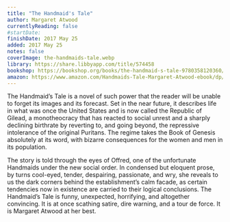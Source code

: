 ```yaml
---
title: "The Handmaid's Tale"
author: Margaret Atwood
currentlyReading: false
#startDate:
finishDate: 2017 May 25
added: 2017 May 25
notes: false
coverImage: the-handmaids-tale.webp
library: https://share.libbyapp.com/title/574458
bookshop: https://bookshop.org/books/the-handmaid-s-tale-9780358120360/9780385490818
amazon: https://www.amazon.com/Handmaids-Tale-Margaret-Atwood-ebook/dp/B003JFJHTS
---
```


The Handmaid’s Tale is a novel of such power that the reader will be unable to forget its images and its forecast. Set in the near future, it describes life in what was once the United States and is now called the Republic of Gilead, a monotheocracy that has reacted to social unrest and a sharply declining birthrate by reverting to, and going beyond, the repressive intolerance of the original Puritans. The regime takes the Book of Genesis absolutely at its word, with bizarre consequences for the women and men in its population.

The story is told through the eyes of Offred, one of the unfortunate Handmaids under the new social order. In condensed but eloquent prose, by turns cool-eyed, tender, despairing, passionate, and wry, she reveals to us the dark corners behind the establishment’s calm facade, as certain tendencies now in existence are carried to their logical conclusions. The Handmaid’s Tale is funny, unexpected, horrifying, and altogether convincing. It is at once scathing satire, dire warning, and a tour de force. It is Margaret Atwood at her best.  
